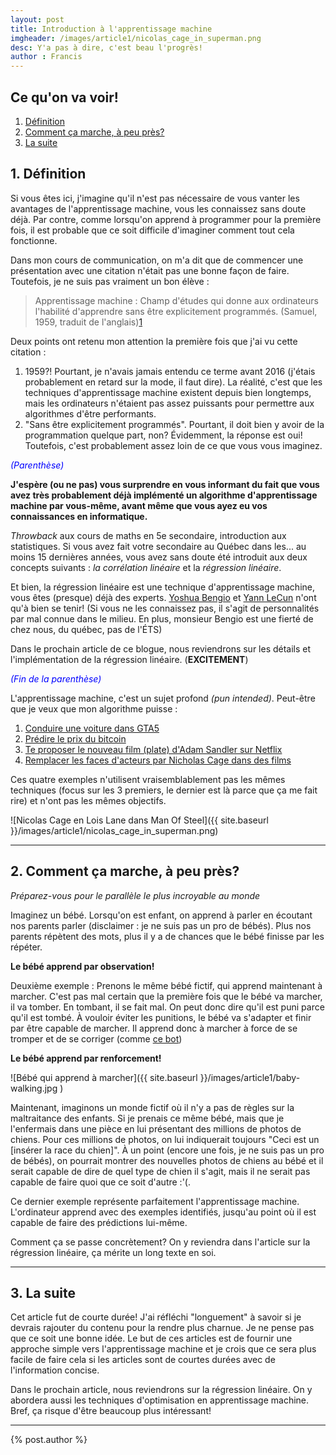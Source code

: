 ```yaml
---
layout: post
title: Introduction à l'apprentissage machine
imgheader: /images/article1/nicolas_cage_in_superman.png
desc: Y'a pas à dire, c'est beau l'progrès!
author : Francis
---
```


## Ce qu'on va voir!
1. [Définition](#def)
2. [Comment ça marche, à peu près?](#comment-ca-marche)
3. [La suite](#suite)

## 1. <a name="def"></a>Définition

Si vous êtes ici, j'imagine qu'il n'est pas nécessaire de vous vanter les avantages de l'apprentissage machine, vous les connaissez sans doute déjà. Par contre, comme lorsqu'on apprend à programmer pour la première fois, il est probable que ce soit difficile d'imaginer comment tout cela fonctionne.

Dans mon cours de communication, on m'a dit que de commencer une présentation avec une citation n'était pas une bonne façon de faire. Toutefois, je ne suis pas vraiment un bon élève :

> Apprentissage machine : Champ d'études qui donne aux ordinateurs l'habilité d'apprendre sans être explicitement programmés. (Samuel, 1959, traduit de l'anglais)[1](http://ieeexplore.ieee.org/document/5392560/)

Deux points ont retenu mon attention la première fois que j'ai vu cette citation :

1. 1959?! Pourtant, je n'avais jamais entendu ce terme avant 2016 (j'étais probablement en retard sur la mode, il faut dire). La réalité, c'est que les techniques d'apprentissage machine existent depuis bien longtemps, mais les ordinateurs n'étaient pas assez puissants pour permettre aux algorithmes d'être performants.
2. "Sans être explicitement programmés". Pourtant, il doit bien y avoir de la programmation quelque part, non? Évidemment, la réponse est oui! Toutefois, c'est probablement assez loin de ce que vous vous imaginez.

<span style="color:blue">*(Parenthèse)*</span>

**J'espère (ou ne pas) vous surprendre en vous informant du fait que vous avez très probablement déjà implémenté un algorithme d'apprentissage machine par vous-même, avant même que vous ayez eu vos connaissances en informatique.**

*Throwback* aux cours de maths en 5e secondaire, introduction aux statistiques. Si vous avez fait votre secondaire au Québec dans les... au moins 15 dernières années, vous avez sans doute été introduit aux deux concepts suivants : *la corrélation linéaire* et la *régression linéaire*.

Et bien, la régression linéaire est une technique d'apprentissage machine, vous êtes (presque) déjà des experts. [Yoshua Bengio](https://mila.quebec/personne/bengio-yoshua/) et [Yann LeCun](http://yann.lecun.com) n'ont qu'à bien se tenir! (Si vous ne les connaissez pas, il s'agit de personnalités par mal connue dans le milieu. En plus, monsieur Bengio est une fierté de chez nous, du québec, pas de l'ÉTS)

Dans le prochain article de ce blogue, nous reviendrons sur les détails et l'implémentation de la régression linéaire. (**EXCITEMENT**)

<span style="color:blue">*(Fin de la parenthèse)*</span>

L'apprentissage machine, c'est un sujet profond *(pun intended)*. Peut-être que je veux que mon algorithme puisse :

1. [Conduire une voiture dans GTA5](https://github.com/gtarobotics/self-driving-car)
2. [Prédire le prix du bitcoin](https://github.com/cbyn/bitpredict)
3. [Te proposer le nouveau film (plate) d'Adam Sandler sur Netflix](https://www.rtinsights.com/netflix-recommendations-machine-learning-algorithms/)
4. [Remplacer les faces d'acteurs par Nicholas Cage dans des films](http://www.indiewire.com/2018/01/nicolas-cage-machine-learning-algorithm-deep-fakes-1201923224/)

Ces quatre exemples n'utilisent vraisemblablement pas les mêmes techniques (focus sur les 3 premiers, le dernier est là parce que ça me fait rire) et n'ont pas les mêmes objectifs.

![Nicolas Cage en Lois Lane dans Man Of Steel]({{ site.baseurl }}/images/article1/nicolas_cage_in_superman.png)

---

## 2. <a name="comment-ca-marche"></a>Comment ça marche, à peu près?

*Préparez-vous pour le parallèle le plus incroyable au monde*

Imaginez un bébé. Lorsqu'on est enfant, on apprend à parler en écoutant nos parents parler (disclaimer : je ne suis pas un pro de bébés). Plus nos parents répètent des mots, plus il y a de chances que le bébé finisse par les répéter.

**Le bébé apprend par observation!**

Deuxième exemple : Prenons le même bébé fictif, qui apprend maintenant à marcher. C'est pas mal certain que la première fois que le bébé va marcher, il va tomber. En tombant, il se fait mal. On peut donc dire qu'il est puni parce qu'il est tombé. À vouloir éviter les punitions, le bébé va s'adapter et finir par être capable de marcher. Il apprend donc à marcher à force de se tromper et de se corriger (comme [ce bot](https://backyardrobotics.eu/2017/11/27/build-a-balancing-bot-with-openai-gym-pt-i-setting-up/))

**Le bébé apprend par renforcement!**

![Bébé qui apprend à marcher]({{ site.baseurl }}/images/article1/baby-walking.jpg )


Maintenant, imaginons un monde fictif où il n'y a pas de règles sur la maltraitance des enfants. Si je prenais ce même bébé, mais que je l'enfermais dans une pièce en lui présentant des millions de photos de chiens. Pour ces millions de photos, on lui indiquerait toujours "Ceci est un [insérer la race du chien]". À un point (encore une fois, je ne suis pas un pro de bébés), on pourrait montrer des nouvelles photos de chiens au bébé et il serait capable de dire de quel type de chien il s'agit, mais il ne serait pas capable de faire quoi que ce soit d'autre :'(.

Ce dernier exemple représente parfaitement l'apprentissage machine. L'ordinateur apprend avec des exemples identifiés, jusqu'au point où il est capable de faire des prédictions lui-même.

Comment ça se passe concrètement? On y reviendra dans l'article sur la régression linéaire, ça mérite un long texte en soi.

---

## 3. <a name="suite"></a>La suite

Cet article fut de courte durée! J'ai réfléchi "longuement" à savoir si je devrais rajouter du contenu pour la rendre plus charnue. Je ne pense pas que ce soit une bonne idée. Le but de ces articles est de fournir une approche simple vers l'apprentissage machine et je crois que ce sera plus facile de faire cela si les articles sont de courtes durées avec de l'information concise.

Dans le prochain article, nous reviendrons sur la régression linéaire. On y abordera aussi les techniques d'optimisation en apprentissage machine. Bref, ça risque d'être beaucoup plus intéressant!

---

{% post.author %}

